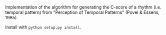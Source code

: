 Implementation of the algorithm for generating the C-score of a rhythm (i.e. temporal pattern) from "Perception of Temporal Patterns" (Povel & Essens, 1985). 

Install with `python setup.py install`. 